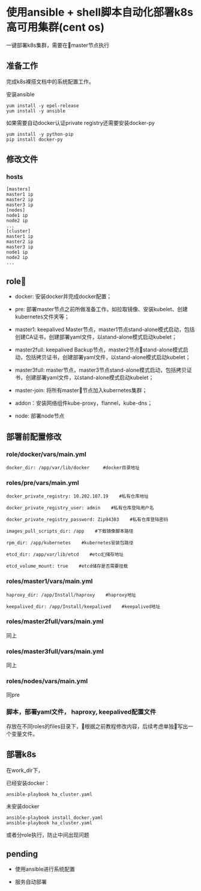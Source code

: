 # 使用ansible + shell脚本自动化部署k8s高可用集群(cent os)

一键部署k8s集群，需要在master节点执行

## 准备工作

完成k8s裸搭文档中的系统配置工作。

安装ansible
```
yum install -y epel-release
yum install -y ansible
```
如果需要自动docker认证private registry还需要安装docker-py
```
yum install -y python-pip
pip install docker-py
```

## 修改文件

### hosts

```
[masters]
master1 ip
master2 ip
master3 ip
[nodes]
node1 ip
node2 ip
...
[cluster]
master1 ip
master2 ip
master3 ip
node1 ip
node2 ip
...
```

## role

- docker: 安装docker并完成docker配置；

- pre: 部署master节点之前所做准备工作，如拉取镜像、安装kubelet、创建kubernetes文件夹等；

- master1: keepalived Master节点，master1节点stand-alone模式启动，包括创建CA证书，创建部署yaml文件，以stand-alone模式启动kubelet；

- master2full: keepalived Backup节点，master2节点stand-alone模式启动，包括拷贝证书，创建部署yaml文件，以stand-alone模式启动kubelet；

- master3full: master节点，master3节点stand-alone模式启动，包括拷贝证书，创建部署yaml文件，以stand-alone模式启动kubelet；

- master-join: 将所有master节点加入kubernetes集群；

- addon：安装网络组件kube-proxy，flannel，kube-dns；

- node: 部署node节点

## 部署前配置修改

### role/docker/vars/main.yml

```
docker_dir: /app/var/lib/docker     #docker目录地址
```

### roles/pre/vars/main.yml

```
docker_private_registry: 10.202.107.19    #私有仓库地址

docker_private_registry_user: admin    #私有仓库登陆用户名

docker_private_registry_password: Zip94303    #私有仓库登陆密码

images_pull_scripts_dir: /app    #下载镜像脚本路径

rpm_dir: /app/kubernetes    #kubernetes安装包路径

etcd_dir: /app/var/lib/etcd    #etcd储存地址

etcd_volume_mount: true    #etcd储存是否需要挂载
```

### roles/master1/vars/main.yml

```
haproxy_dir: /app/Install/haproxy    #haproxy地址

keepalived_dir: /app/Install/keepalived    #keepalived地址
```

### roles/master2full/vars/main.yml

同上

### roles/master3full/vars/main.yml

同上

### roles/nodes/vars/main.yml

同pre

### 脚本，部署yaml文件， haproxy, keepalived配置文件

存放在不同roles的files目录下，根据之前教程修改内容，后续考虑单独写出一个变量文件。

## 部署k8s

在work_dir下，

已经安装docker：

```
ansible-playbook ha_cluster.yaml
```

未安装docker

```
ansible-playbook install_docker.yaml
ansible-playbook ha_cluster.yaml
```

或者分role执行，防止中间出现问题

## pending

- 使用ansible进行系统配置

- 服务自动部署